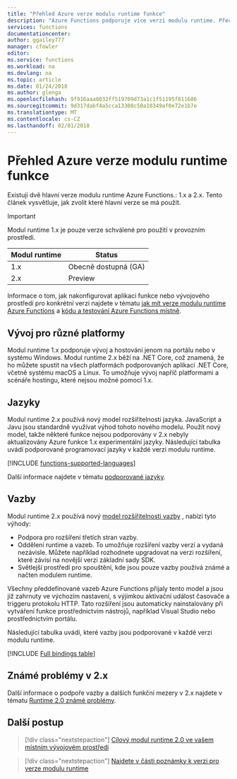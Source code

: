 ```yaml
---
title: "Přehled Azure verze modulu runtime funkce"
description: "Azure Functions podporuje více verzí modulu runtime. Přečtěte si rozdíly mezi nimi a jak zvolit ten, který je pro vás nejvhodnější."
services: functions
documentationcenter: 
author: ggailey777
manager: cfowler
editor: 
ms.service: functions
ms.workload: na
ms.devlang: na
ms.topic: article
ms.date: 01/24/2018
ms.author: glenga
ms.openlocfilehash: 9f916aaa8032ff519709d73a1c1f51195f811686
ms.sourcegitcommit: 9d317dabf4a5cca13308c50a10349af0e72e1b7e
ms.translationtype: MT
ms.contentlocale: cs-CZ
ms.lasthandoff: 02/01/2018
---
```

# <a name="azure-functions-runtime-versions-overview"></a>Přehled Azure verze modulu runtime funkce

 Existují dvě hlavní verze modulu runtime Azure Functions.: 1.x a 2.x. Tento článek vysvětluje, jak zvolit které hlavní verze se má použít.

> [!IMPORTANT] 
> Modul runtime 1.x je pouze verze schválené pro použití v provozním prostředí.

| Modul runtime | Status |
|---------|---------|
|1.x|Obecně dostupná (GA)|
|2.x|Preview|

Informace o tom, jak nakonfigurovat aplikaci funkce nebo vývojového prostředí pro konkrétní verzi najdete v tématu [jak mít verze modulu runtime Azure Functions](set-runtime-version.md) a [kódu a testování Azure Functions místně](functions-run-local.md).

## <a name="cross-platform-development"></a>Vývoj pro různé platformy

Modul runtime 1.x podporuje vývoj a hostování jenom na portálu nebo v systému Windows. Modul runtime 2.x běží na .NET Core, což znamená, že ho můžete spustit na všech platformách podporovaných aplikací .NET Core, včetně systému macOS a Linux. To umožňuje vývoj napříč platformami a scénáře hostingu, které nejsou možné pomocí 1.x.

## <a name="languages"></a>Jazyky

Modul runtime 2.x používá nový model rozšiřitelnosti jazyka. JavaScript a Javu jsou standardně využívat výhod tohoto nového modelu. Použít nový model, takže některé funkce nejsou podporovány v 2.x nebyly aktualizovány Azure funkce 1.x experimentální jazyky. Následující tabulka uvádí podporované programovací jazyky v každé verzi modulu runtime.

[!INCLUDE [functions-supported-languages](../../includes/functions-supported-languages.md)]

Další informace najdete v tématu [podporované jazyky](supported-languages.md).

## <a name="bindings"></a>Vazby 

Modul runtime 2.x používá nový [model rozšiřitelnosti vazby](https://github.com/Azure/azure-webjobs-sdk-extensions/wiki/Binding-Extensions-Overview) , nabízí tyto výhody:

* Podpora pro rozšíření třetích stran vazby.
* Oddělení runtime a vazeb. To umožňuje rozšíření vazby verzí a vydaná nezávisle. Můžete například rozhodnete upgradovat na verzi rozšíření, které závisí na novější verzi základní sady SDK.
* Světlejší prostředí pro spouštění, kde jsou pouze vazby používá známé a načten modulem runtime.

Všechny předdefinované vazeb Azure Functions přijaly tento model a jsou již zahrnuty ve výchozím nastavení, s výjimkou aktivační událost časovače a triggeru protokolu HTTP. Tato rozšíření jsou automaticky nainstalovány při vytváření funkce prostřednictvím nástrojů, například Visual Studio nebo prostřednictvím portálu.

Následující tabulka uvádí, které vazby jsou podporované v každé verzi modulu runtime.

[!INCLUDE [Full bindings table](../../includes/functions-bindings.md)]

## <a name="known-issues-in-2x"></a>Známé problémy v 2.x

Další informace o podpoře vazby a dalších funkční mezery v 2.x najdete v tématu [Runtime 2.0 známé problémy](https://github.com/Azure/azure-webjobs-sdk-script/wiki/Azure-Functions-runtime-2.0-known-issues).

## <a name="next-steps"></a>Další postup

> [!div class="nextstepaction"]
> [Cílový modul runtime 2.0 ve vašem místním vývojovém prostředí](functions-run-local.md)

> [!div class="nextstepaction"]
> [Najdete v části poznámky k verzi pro verze modulu runtime](https://github.com/Azure/azure-webjobs-sdk-script/releases)